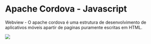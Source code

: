 # Apache Cordova - Javascript

Webview - O apache cordova é uma estrutura de desenvolvimento de aplicativos móveis apartir de paginas puramente escritas em HTML.

<img src='https://upload.wikimedia.org/wikipedia/commons/thumb/4/45/Cordova-logo-by-gengns.svg/1280px-Cordova-logo-by-gengns.svg.png' />
